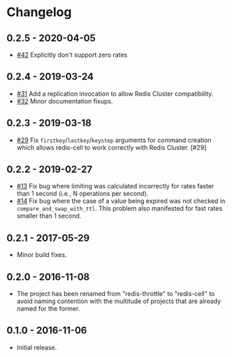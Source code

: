 # Changelog

## 0.2.5 - 2020-04-05
* [#42](https://github.com/brandur/redis-cell/pull/42) Explicitly don't support zero rates

## 0.2.4 - 2019-03-24
* [#31](https://github.com/brandur/redis-cell/pull/31) Add a replication invocation to allow Redis Cluster compatibility.
* [#32](https://github.com/brandur/redis-cell/pull/32) Minor documentation fixups.

## 0.2.3 - 2019-03-18
* [#29](https://github.com/brandur/redis-cell/pull/29) Fix `firstkey`/`lastkey`/`keystep` arguments for command creation which allows redis-cell to work correctly with Redis Cluster. [#29]

## 0.2.2 - 2019-02-27
* [#13](https://github.com/brandur/redis-cell/pull/13) Fix bug where limiting was calculated incorrectly for rates faster than 1 second (i.e., N operations per second).
* [#14](https://github.com/brandur/redis-cell/pull/14) Fix bug where the case of a value being expired was not checked in `compare_and_swap_with_ttl`. This problem also manifested for fast rates smaller than 1 second.

## 0.2.1 - 2017-05-29
* Minor build fixes.

## 0.2.0 - 2016-11-08
* The project has been renamed from "redis-throttle" to "redis-cell" to avoid naming contention with the multitude of projects that are already named for the former.

## 0.1.0 - 2016-11-06
* Initial release.

<!--
# vim: set tw=0:
-->
